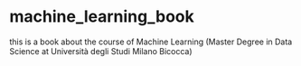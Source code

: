 # machine_learning_book

this is a book about the course of Machine Learning (Master Degree in Data Science at Università degli Studi Milano Bicocca)
